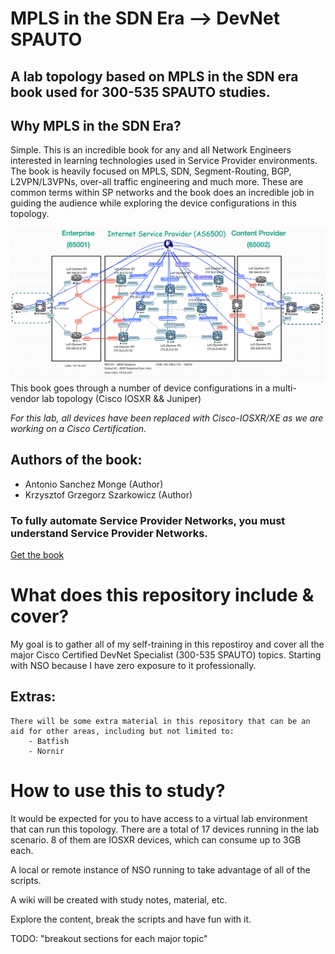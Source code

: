 # MPLS in the SDN Era --> DevNet SPAUTO
## A lab topology based on MPLS in the SDN era book used for 300-535 SPAUTO studies.

## Why MPLS in the SDN Era?
Simple. This is an incredible book for any and all Network Engineers interested
in learning technologies used in Service Provider environments. The book is heavily focused 
on MPLS, SDN, Segment-Routing, BGP, L2VPN/L3VPNs, over-all traffic engineering and much more. These are common terms within SP networks and the book does an incredible job in guiding the audience while exploring the device configurations in this topology.

![MPLS IN THE SDN ERA](mpls_in_the_sdn_era/mpls_sdn_era_topology.png)
This book goes through a number of device configurations in a multi-vendor lab topology
(Cisco IOSXR && Juniper)

*For this lab, all devices have been replaced with Cisco-IOSXR/XE as we are working on a 
Cisco Certification.*

## Authors of the book:
 - Antonio Sanchez Monge (Author)
 - Krzysztof Grzegorz Szarkowicz (Author) 

### To fully automate Service Provider Networks, you must understand Service Provider Networks.

[Get the book](https://www.amazon.com/MPLS-SDN-Era-Interoperable-Scenarios/dp/149190545X/ref=sr_1_1?dchild=1&keywords=mpls+in+the+sdn+era&qid=1618100065&s=books&sr=1-1)

# What does this repository include & cover?

My goal is to gather all of my self-training in this repostiroy and cover all the major 
Cisco Certified DevNet Specialist (300-535 SPAUTO) topics. Starting with NSO because I have zero exposure to it professionally. 

## Extras:
    There will be some extra material in this repository that can be an aid for other areas, including but not limited to:
        - Batfish
        - Nornir

# How to use this to study?

It would be expected for you to have access to a virtual lab environment that can run this 
topology. 
    There are a total of 17 devices running in the lab scenario.
    8 of them are IOSXR devices, which can consume up to 3GB each.

A local or remote instance of NSO running to take advantage of all of the scripts.

A wiki will be created with study notes, material, etc.

Explore the content, break the scripts and have fun with it. 

TODO: "breakout sections for each major topic"